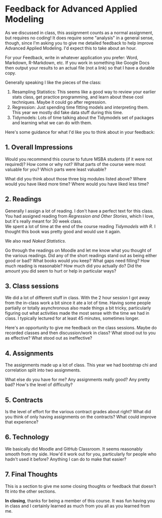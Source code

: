 # Feedback for Advanced Applied Modeling

As we discussed in class, this assignment counts as a normal assignment, but requires no
coding! It does require some "analysis" in a general sense, though, since I'm asking you
to give me detailed feedback to help improve Advanced Applied Modeling. I'd expect this to 
take about an hour. 

For your Feedback, write in whatever application you prefer: Word, Markdown, R-Markdown, etc. If
you work in something like Google Docs then output your results to an actual file (not a link)
so that I have a durable copy. 

Generally speaking I like the pieces of the class:

1. Resampling Statistics: This seems like a good way to review your earlier
stats class, get practice programming, and learn about these cool techniques. Maybe it could go after regression.
2. Regression: Just spending time fitting models and interpreting them. This
year we mostly did fake data stuff during this time. 
3. Tidymodels: Lots of time talking about the Tidymodels set of packages
and learning what we can do with them. 

Here's some guidance for what I'd like you to think about in your feedback:

## 1. Overall Impressions

Would you recommend this course to future MSBA students (if it were not required)? How come or why not? 
What parts of the course were most valuable for you? Which parts were least valuable?  

What did you think about those three big modules listed above? Where would you have liked more time? Where
would you have liked less time? 

## 2. Readings

Generally I assign a lot of reading. I don't have a perfect text for this class. You had assigned
reading from  _Regression and Other Stories_, which I love, but it's really meant for 30 week class.  
We spent a lot of time at the end
of the course reading _Tidymodels with R_. I thought this book was pretty good and would use it again.

We also read _Naked Statistics_. 

Go through the readings on Moodle and let me know what you thought of the various readings. Did any 
of the short readings stand out as being either good or bad? What books would you keep? What gaps 
need filling? How much reading is reasonable? How much did you actually do? Did the amount you did
seem to hurt or help in particular ways? 

## 3. Class sessions

We did a lot of different stuff in class. With the 2 hour session I got away from the in-class work
a bit since it ate a lot of time. Having some people partially or totally asynchronous also made 
things a bit tricky, particularly figuring out what activities made the most sense with the time we had in class. I typically
lectured for at least 45 minutes, sometimes longer. 

Here's an opportunity to give me feedback on the class sessions. Maybe do recorded classes and then
discussion/work in class? What stood out to you as effective? What stood out as ineffective? 

## 4. Assignments

The assignments made up a lot of class. 
This year we had bootstrap chi and correlation split into two assignments. 

What else do you have for me? Any assignments really good? Any pretty bad? How's the level of difficulty?

## 5. Contracts

Is the level of effort for the various contract grades about right? What did you think of only having
assignments on the contracts? What could improve that experience? 

## 6. Technology

We basically did Moodle and GitHub Classroom. It seems reasonably smooth from my side. How'd it work 
out for you, particularly for people who hadn't used it before? Anything I can do to make that easier?

## 7. Final Thoughts

This is a section to give me some closing thoughts or feedback that doesn't fit into
the other sections. 

**In closing**, thanks for being a member of this course. It was fun having you in class and I certainly
learned as much from you all as you learned from me. 

